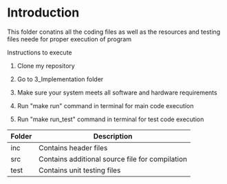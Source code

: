 # Introduction
This folder conatins all the coding files as well as the resources and testing files neede for proper execution of program

Instructions to execute

 1. Clone my repository

 2. Go to 3_Implementation folder

 3. Make sure your system meets all software and hardware requirements

 4. Run "make run" command in terminal for main code execution

 5. Run "make run_test" command in terminal for test code execution


|Folder|	Description|
|-----| --------------|
|inc|	Contains header files|
|src|	Contains additional source file for compilation|
|test|	Contains unit testing files|
